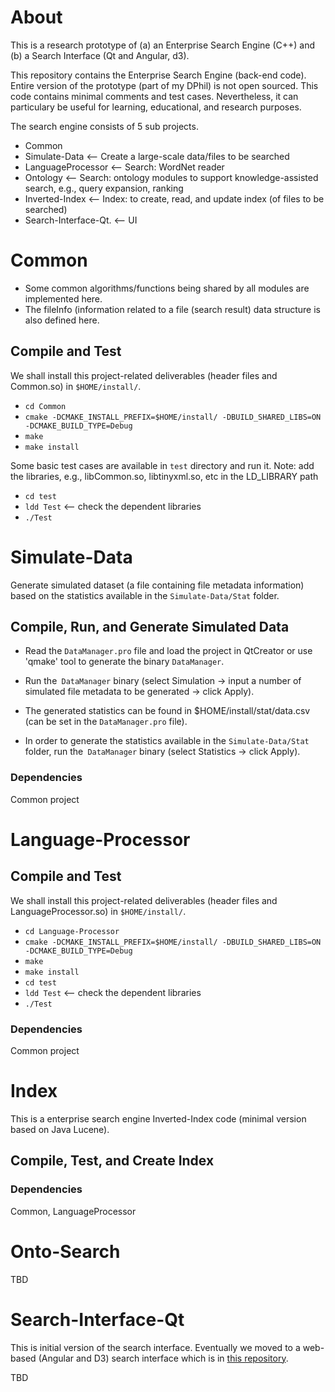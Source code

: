 # About

This is a research prototype of (a) an Enterprise Search Engine (C++) and (b) a Search Interface (Qt and Angular, d3). 


This repository contains the Enterprise Search Engine (back-end code).
Entire version of the prototype (part of my DPhil) is not open sourced. This code contains minimal comments and test cases.
Nevertheless, it can particulary be useful for learning, educational, and research purposes.


The search engine consists of 5 sub projects. 
- Common		
- Simulate-Data        <-- Create a large-scale data/files to be searched
- LanguageProcessor    <-- Search: WordNet reader 
- Ontology             <-- Search: ontology modules to support knowledge-assisted search, e.g., query expansion, ranking
- Inverted-Index       <-- Index: to create, read, and update index (of files to be searched) 
- Search-Interface-Qt. <-- UI


# Common  

- Some common algorithms/functions being shared by all modules are implemented here. 
- The fileInfo (information related to a file (search result) data structure is also defined here.
 
	
## Compile and Test

We shall install this project-related deliverables (header files and Common.so) in `$HOME/install/`. 

- `cd Common`
- `cmake -DCMAKE_INSTALL_PREFIX=$HOME/install/ -DBUILD_SHARED_LIBS=ON -DCMAKE_BUILD_TYPE=Debug `
- `make`
- `make install`

Some basic test cases are available in `test` directory and run it. Note: add the libraries, e.g., libCommon.so, libtinyxml.so, etc in the LD_LIBRARY path

- `cd test`
- `ldd Test`  <-- check the dependent libraries
- `./Test`


# Simulate-Data
Generate simulated dataset (a file containing file metadata information) based on the statistics available in the `Simulate-Data/Stat` folder.

## Compile, Run, and Generate Simulated Data


- Read the `DataManager.pro` file and load the project in QtCreator or use 'qmake' tool to generate the binary `DataManager`.

- Run the` DataManager` binary (select Simulation -> input a number of simulated file metadata to be generated -> click Apply). 

- The generated statistics can be found in $HOME/install/stat/data.csv (can be set in the `DataManager.pro` file).

- In order to generate the statistics available in the `Simulate-Data/Stat` folder, run the` DataManager` binary (select Statistics -> click Apply).   

### Dependencies
Common project



# Language-Processor
	
## Compile and Test

We shall install this project-related deliverables (header files and LanguageProcessor.so) in `$HOME/install/`. 

- `cd Language-Processor`
- `cmake -DCMAKE_INSTALL_PREFIX=$HOME/install/ -DBUILD_SHARED_LIBS=ON -DCMAKE_BUILD_TYPE=Debug `
- `make`
- `make install`
- `cd test`
- `ldd Test`  <-- check the dependent libraries
- `./Test`

### Dependencies
Common project


# Index

This is a enterprise search engine Inverted-Index code (minimal version based on Java Lucene). 

## Compile, Test, and Create Index



### Dependencies
Common, LanguageProcessor


# Onto-Search

TBD

# Search-Interface-Qt
This is initial version of the search interface.
Eventually we moved to a web-based (Angular and D3) search interface which is in [this repository](https://github.com/saifulkhan/Search-Interface).

TBD
